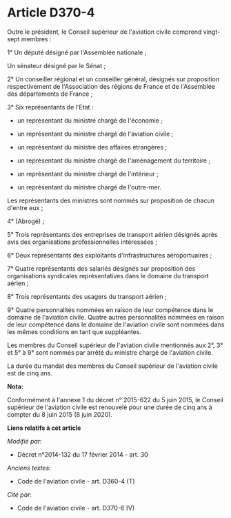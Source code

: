 # Article D370-4

Outre le président, le Conseil supérieur de l'aviation civile comprend vingt-sept membres : 

1° Un député désigné par l'Assemblée nationale ; 

Un sénateur désigné par le Sénat ; 

2° Un conseiller régional et un conseiller général, désignés sur proposition respectivement de l'Association des régions de
France et de l'Assemblée des départements de France ; 

3° Six représentants de l'Etat : 

- un représentant du ministre chargé de l'économie ; 

- un représentant du ministre chargé de l'aviation civile ; 

- un représentant du ministre des affaires étrangères ; 

- un représentant du ministre chargé de l'aménagement du territoire ; 

- un représentant du ministre chargé de l'intérieur ; 

- un représentant du ministre chargé de l'outre-mer. 

Les représentants des ministres sont nommés sur proposition de chacun d'entre eux ; 

4° (Abrogé) ;

5° Trois représentants des entreprises de transport aérien désignés après avis des organisations professionnelles
intéressées ; 

6° Deux représentants des exploitants d'infrastructures aéroportuaires ; 

7° Quatre représentants des salariés désignés sur proposition des organisations syndicales représentatives dans le domaine du
transport aérien ; 

8° Trois représentants des usagers du transport aérien ; 

9° Quatre personnalités nommées en raison de leur compétence dans le domaine de l'aviation civile. Quatre autres
personnalités nommées en raison de leur compétence dans le domaine de l'aviation civile sont nommées dans les mêmes
conditions en tant que suppléantes. 

Les membres du Conseil supérieur de l'aviation civile mentionnés aux 2°, 3° et 5° à 9° sont nommés par arrêté du ministre
chargé de l'aviation civile. 

La durée du mandat des membres du Conseil supérieur de l'aviation civile est de cinq ans.

**Nota:**

Conformément à l'annexe 1 du décret n° 2015-622 du 5 juin 2015, le Conseil supérieur de l'aviation civile est renouvelé pour
une durée de cinq ans à compter du 8 juin 2015 (8 juin 2020).

**Liens relatifs à cet article**

_Modifié par_:

  - Décret n°2014-132 du 17 février 2014 - art. 30

_Anciens textes_:

  - Code de l'aviation civile - art. D360-4 (T)

_Cité par_:

  - Code de l'aviation civile - art. D370-6 (V)
